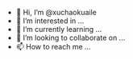 - 👋 Hi, I’m @xuchaokuaile
- 👀 I’m interested in ...
- 🌱 I’m currently learning ...
- 💞️ I’m looking to collaborate on ...
- 📫 How to reach me ...

<!---
xuchaokuaile/xuchaokuaile is a ✨ special ✨ repository because its `README.md` (this file) appears on your GitHub profile.
You can click the Preview link to take a look at your changes.
--->
